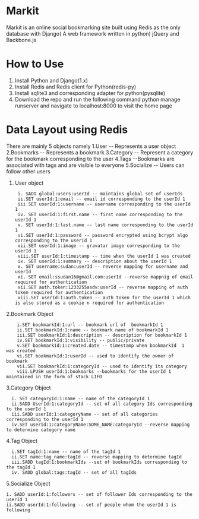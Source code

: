 Markit
======
Markit is an online social bookmarking site built using Redis as the only database with  Django( A web framework written
in python) jQuery and Backbone.js 

How to Use
==========

1. Install Python and Django(1.x)
2. Install Redis and Redis client for Python(redis-py)
3. Install sqlite3 and corresponding adapter for python(pysqlite)
4. Download the repo and run the following command python manage runserver and navigate to localhost:8000 to visit the home page

Data Layout using Redis
=======================

There are mainly 5 objects namely
1.User 
  -- Represents a user object
2.Bookmarks 
  -- Represents a bookmark
3.Category 
  -- Represent a category for the bookmark corresponding to the user
4.Tags 
  --Bookmarks are associated with tags and are visible to everyone 
5.Socialize
  -- Users can follow other users
  
  
1. User object

        i. SADD global:users:userId -- maintains global set of userIds 
        ii.SET userId:1:email -- email id corresponding to the userId 1
        iii.SET userId:1:username -- username corresponding to the userId 1
        iv. SET userId:1:first.name -- first name corresponding to the userId 1
        v. SET userId:1:last.name -- last name corresponding to the userId 1
        vi.SET userId:1:password -- password encrypted using bcrypt algo corresponding to the userId 1
        vii.SET userId:1:image -- gravatar image corresponding to the userId 1
        viii.SET userId:1:timestamp -- time when the userId 1 was created
        ix. SET userId:1:summary -- description about the userId 1
        x. SET username:sudan:userId -- reverse mapping for username and userId
        xi. SET email:ssudan16@gmail.com:userId --reverse mappnig of email required for authentication
        xii.SET auth.token:1233255asdv:userId -- reverse mapping of auth token required for authentication
        xiii.SET userId:1:auth.token -- auth token for the userId 1 which is also stored as a cookie n required for authentication

2.Bookmark Object

        i.SET bookmarkId:1:url -- bookmark url of  bookmarkId 1
        ii.SET bookmarkId:1:name -- bookmark name of bookmarkId 1
        iii.SET bookmarkId:1:description -- description for bookmarkId 1
        iv.SET bookmarkId:1:visibility -- public/private
        v.SET bookmarkId:1:created.date -- timestamp when bookmarkId  1 was created
        vi.SET bookmarkId:1:userId -- used to identify the owner of bookmark
        vii.SET bookmarkId:1:categoryId -- used to identify its category
        viii.LPUSH userId:1:bookmarks --bookmarks for the userId 1 maintained in the form of stack LIFO
        
        
3.Category Object

      i. SET categoryId:1:name -- name of the categoryId 1
      ii.SADD UserId:1:categoryId -- set of all category Ids corresponding to the userId 1
      iii.SADD userId:1:categoryName -- set of all categories corresponding to the userId 1
      iv.SET userId:1:categoryName:SOME_NAME:categoryId --reverse mapping to determine category name
      
4.Tag Object
  
      i.SET tagId:1:name -- name of the tagId 1
      ii.SET name:tag_name:tagId -- reverse mapping to determine tagId
      iii.SADD tagId:1:bookmarkIds --set of bookmarkIds corresponding to the tagId 1
      iv. SADD global:tags:tagId -- set of all tagIds
      
5.Socialize Object

    i. SADD userId:1:followers -- set of follower Ids corresponding to the userId 1
    ii.SADD userId:1:following -- set of people whom the userId 1 is following
    
